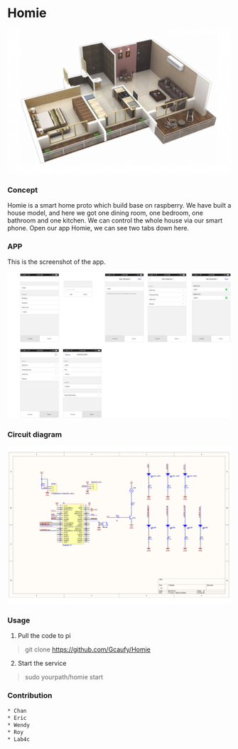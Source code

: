 # Homie


![](https://raw.githubusercontent.com/Gcaufy/Homie/master/pic/this.png)

### Concept

Homie is a smart home proto which build base on raspberry. We have built a house model, and here we got one dining room, one bedroom, one bathroom and one kitchen. We can control the whole house via our smart phone. Open our app Homie, we can see two tabs down here.


### APP

This is the screenshot of the app.

![](https://raw.githubusercontent.com/Gcaufy/Homie/master/pic/UX.jpg)


### Circuit diagram

![](https://raw.githubusercontent.com/Gcaufy/Homie/master/pic/physic.jpg)

### Usage

1. Pull the code to pi
> git clone https://github.com/Gcaufy/Homie

2. Start the service
> sudo yourpath/homie start

### Contribution

    * Chan
    * Eric
    * Wendy
    * Roy
    * Lab4c
